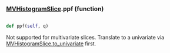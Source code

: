 ### [MVHistogramSlice](MVHistogramSlice.md).ppf (function)


```py

def ppf(self, q)

```



Not supported for multivariate slices.  Translate to a univariate via
[MVHistogramSlice.to_univariate](MVHistogramSlice.to_univariate.md) first.

